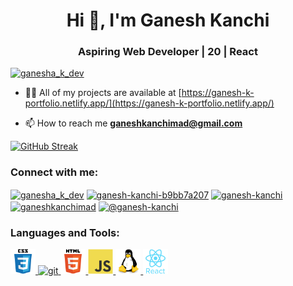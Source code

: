 <h1 align="center">Hi 👋, I'm Ganesh Kanchi</h1>
<h3 align="center">Aspiring Web Developer | 20 | React</h3>

<p align="left"> <a href="https://twitter.com/ganesha_k_dev" target="blank"><img src="https://img.shields.io/twitter/follow/ganesha_k_dev?logo=twitter&style=for-the-badge" alt="ganesha_k_dev" /></a> </p>

- 👨‍💻 All of my projects are available at [https://ganesh-k-portfolio.netlify.app/](https://ganesh-k-portfolio.netlify.app/)

- 📫 How to reach me **ganeshkanchimad@gmail.com**

[![GitHub Streak](https://streak-stats.demolab.com/?user=ganesh-kanchi)](https://git.io/streak-stats)

<h3 align="left">Connect with me:</h3>
<p align="left">
<a href="https://twitter.com/ganesha_k_dev" target="blank"><img align="center" src="https://raw.githubusercontent.com/rahuldkjain/github-profile-readme-generator/master/src/images/icons/Social/twitter.svg" alt="ganesha_k_dev" height="30" width="40" /></a>
<a href="https://linkedin.com/in/ganesh-kanchi-b9bb7a207" target="blank"><img align="center" src="https://raw.githubusercontent.com/rahuldkjain/github-profile-readme-generator/master/src/images/icons/Social/linked-in-alt.svg" alt="ganesh-kanchi-b9bb7a207" height="30" width="40" /></a>
<a href="https://stackoverflow.com/users/ganesh-kanchi" target="blank"><img align="center" src="https://raw.githubusercontent.com/rahuldkjain/github-profile-readme-generator/master/src/images/icons/Social/stack-overflow.svg" alt="ganesh-kanchi" height="30" width="40" /></a>
<a href="https://codesandbox.com/ganeshkanchimad" target="blank"><img align="center" src="https://raw.githubusercontent.com/rahuldkjain/github-profile-readme-generator/master/src/images/icons/Social/codesandbox.svg" alt="ganeshkanchimad" height="30" width="40" /></a>
<a href="https://hashnode.com/@ganesh-kanchi" target="blank"><img align="center" src="https://raw.githubusercontent.com/rahuldkjain/github-profile-readme-generator/master/src/images/icons/Social/hashnode.svg" alt="@ganesh-kanchi" height="30" width="40" /></a>
</p>

<h3 align="left">Languages and Tools:</h3>
<p align="left"> <a href="https://www.w3schools.com/css/" target="_blank" rel="noreferrer"> <img src="https://raw.githubusercontent.com/devicons/devicon/master/icons/css3/css3-original-wordmark.svg" alt="css3" width="40" height="40"/> </a> <a href="https://git-scm.com/" target="_blank" rel="noreferrer"> <img src="https://www.vectorlogo.zone/logos/git-scm/git-scm-icon.svg" alt="git" width="40" height="40"/> </a> <a href="https://www.w3.org/html/" target="_blank" rel="noreferrer"> <img src="https://raw.githubusercontent.com/devicons/devicon/master/icons/html5/html5-original-wordmark.svg" alt="html5" width="40" height="40"/> </a> <a href="https://developer.mozilla.org/en-US/docs/Web/JavaScript" target="_blank" rel="noreferrer"> <img src="https://raw.githubusercontent.com/devicons/devicon/master/icons/javascript/javascript-original.svg" alt="javascript" width="40" height="40"/> </a> <a href="https://www.linux.org/" target="_blank" rel="noreferrer"> <img src="https://raw.githubusercontent.com/devicons/devicon/master/icons/linux/linux-original.svg" alt="linux" width="40" height="40"/> </a> <a href="https://reactjs.org/" target="_blank" rel="noreferrer"> <img src="https://raw.githubusercontent.com/devicons/devicon/master/icons/react/react-original-wordmark.svg" alt="react" width="40" height="40"/> </a> </p>

